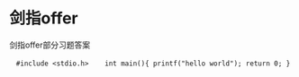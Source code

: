 # 剑指offer
剑指offer部分习题答案

    `#include <stdio.h>
    int main(){
      printf("hello world");
      return 0;
    }`
